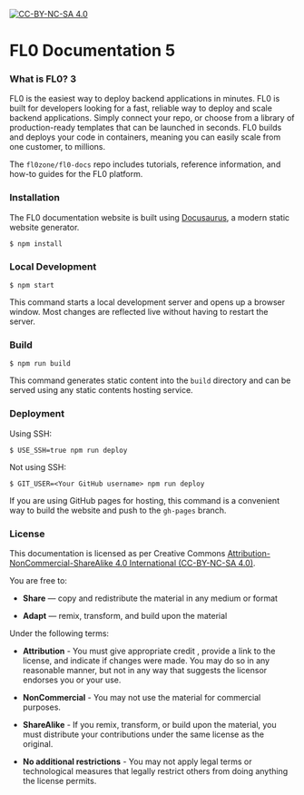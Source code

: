 [![CC-BY-NC-SA 4.0](https://img.shields.io/badge/license-CC--BY--NC--SA--4.0-teal)](https://creativecommons.org/licenses/by-nc-sa/4.0/deed.en)

# FL0 Documentation 5

### What is FL0? 3
FL0 is the easiest way to deploy backend applications in minutes. FL0 is built for developers looking for a fast, reliable way to deploy and scale backend applications. Simply connect your repo, or choose from a library of production-ready templates that can be launched in seconds. FL0 builds and deploys your code in containers, meaning you can easily scale from one customer, to millions.

The `fl0zone/fl0-docs` repo includes tutorials, reference information, and how-to guides for the FL0 platform.

### Installation

The FL0 documentation website is built using [Docusaurus](https://docusaurus.io/), a modern static website generator.

```
$ npm install
```

### Local Development

```
$ npm start
```

This command starts a local development server and opens up a browser window. Most changes are reflected live without having to restart the server.

### Build

```
$ npm run build
```

This command generates static content into the `build` directory and can be served using any static contents hosting service.

### Deployment

Using SSH:

```
$ USE_SSH=true npm run deploy
```

Not using SSH:

```
$ GIT_USER=<Your GitHub username> npm run deploy
```

If you are using GitHub pages for hosting, this command is a convenient way to build the website and push to the `gh-pages` branch.

### License

This documentation is licensed as per Creative Commons [Attribution-NonCommercial-ShareAlike 4.0 International (CC-BY-NC-SA 4.0)](https://creativecommons.org/licenses/by-nc-sa/4.0/deed.en).

You are free to:

 * **Share** — copy and redistribute the material in any medium or format

 * **Adapt** — remix, transform, and build upon the material

Under the following terms:

 * **Attribution** - You must give appropriate credit , provide a link to the license, and indicate if changes were made. You may do so in any reasonable manner, but not in any way that suggests the licensor endorses you or your use.

 * **NonCommercial** - You may not use the material for commercial purposes.

 * **ShareAlike** - If you remix, transform, or build upon the material, you must distribute your contributions under the same license as the original.

 * **No additional restrictions** - You may not apply legal terms or technological measures that legally restrict others from doing anything the license permits.

